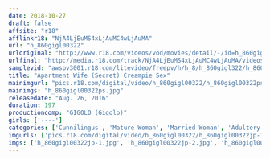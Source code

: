 ```yaml
---
date: 2018-10-27
draft: false
affsite: "r18"
afflinkr18: "NjA4LjEuMS4xLjAuMC4wLjAuMA"
url: "h_860gigl00322"
urloriginal: "http://www.r18.com/videos/vod/movies/detail/-/id=h_860gigl00322"
urlfinal: "http://media.r18.com/track/NjA4LjEuMS4xLjAuMC4wLjAuMA/videos/vod/movies/detail/-/id=h_860gigl00322"
samplevid: "awspv3001.r18.com/litevideo/freepv/h/h_8/h_860gigl322/h_860gigl322_dmb_w.mp4"
title: "Apartment Wife (Secret) Creampie Sex"
mainimgurl: "pics.r18.com/digital/video/h_860gigl00322/h_860gigl00322ps.jpg"
mainimgs: "h_860gigl00322ps.jpg"
releasedate: "Aug. 26, 2016"
duration: 197
productioncomp: "GIGOLO (Gigolo)"
girls: ['----']
categories: ['Cunnilingus', 'Mature Woman', 'Married Woman', 'Adultery', 'Creampie', 'Blowjob', 'Fingering']
imgurls: ['pics.r18.com/digital/video/h_860gigl00322/h_860gigl00322jp-1.jpg', 'pics.r18.com/digital/video/h_860gigl00322/h_860gigl00322jp-2.jpg', 'pics.r18.com/digital/video/h_860gigl00322/h_860gigl00322jp-3.jpg', 'pics.r18.com/digital/video/h_860gigl00322/h_860gigl00322jp-4.jpg', 'pics.r18.com/digital/video/h_860gigl00322/h_860gigl00322jp-5.jpg', 'pics.r18.com/digital/video/h_860gigl00322/h_860gigl00322jp-6.jpg', 'pics.r18.com/digital/video/h_860gigl00322/h_860gigl00322jp-7.jpg', 'pics.r18.com/digital/video/h_860gigl00322/h_860gigl00322jp-8.jpg', 'pics.r18.com/digital/video/h_860gigl00322/h_860gigl00322jp-9.jpg', 'pics.r18.com/digital/video/h_860gigl00322/h_860gigl00322jp-10.jpg', 'pics.r18.com/digital/video/h_860gigl00322/h_860gigl00322jp-11.jpg', 'pics.r18.com/digital/video/h_860gigl00322/h_860gigl00322jp-12.jpg', 'pics.r18.com/digital/video/h_860gigl00322/h_860gigl00322jp-13.jpg', 'pics.r18.com/digital/video/h_860gigl00322/h_860gigl00322jp-14.jpg', 'pics.r18.com/digital/video/h_860gigl00322/h_860gigl00322jp-15.jpg', 'pics.r18.com/digital/video/h_860gigl00322/h_860gigl00322jp-16.jpg', 'pics.r18.com/digital/video/h_860gigl00322/h_860gigl00322jp-17.jpg', 'pics.r18.com/digital/video/h_860gigl00322/h_860gigl00322jp-18.jpg', 'pics.r18.com/digital/video/h_860gigl00322/h_860gigl00322jp-19.jpg', 'pics.r18.com/digital/video/h_860gigl00322/h_860gigl00322jp-20.jpg']
imgs: ['h_860gigl00322jp-1.jpg', 'h_860gigl00322jp-2.jpg', 'h_860gigl00322jp-3.jpg', 'h_860gigl00322jp-4.jpg', 'h_860gigl00322jp-5.jpg', 'h_860gigl00322jp-6.jpg', 'h_860gigl00322jp-7.jpg', 'h_860gigl00322jp-8.jpg', 'h_860gigl00322jp-9.jpg', 'h_860gigl00322jp-10.jpg', 'h_860gigl00322jp-11.jpg', 'h_860gigl00322jp-12.jpg', 'h_860gigl00322jp-13.jpg', 'h_860gigl00322jp-14.jpg', 'h_860gigl00322jp-15.jpg', 'h_860gigl00322jp-16.jpg', 'h_860gigl00322jp-17.jpg', 'h_860gigl00322jp-18.jpg', 'h_860gigl00322jp-19.jpg', 'h_860gigl00322jp-20.jpg']
---
```

